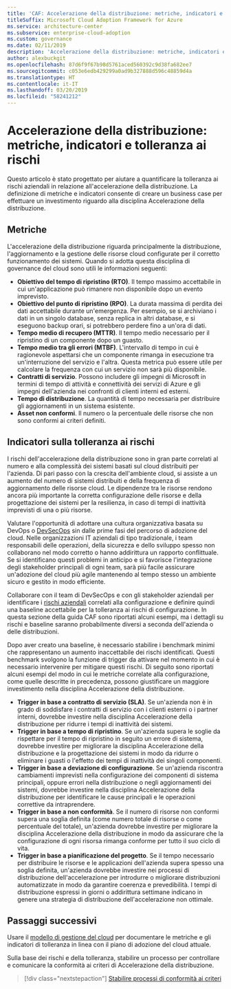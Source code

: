 ```yaml
---
title: 'CAF: Accelerazione della distribuzione: metriche, indicatori e tolleranza ai rischi'
titleSuffix: Microsoft Cloud Adoption Framework for Azure
ms.service: architecture-center
ms.subservice: enterprise-cloud-adoption
ms.custom: governance
ms.date: 02/11/2019
description: 'Accelerazione della distribuzione: metriche, indicatori e tolleranza ai rischi'
author: alexbuckgit
ms.openlocfilehash: 87d6f9f67b98d5761aced560392c9d38fa682ee7
ms.sourcegitcommit: c053e6edb429299a0ad9b327888d596c48859d4a
ms.translationtype: HT
ms.contentlocale: it-IT
ms.lasthandoff: 03/20/2019
ms.locfileid: "58241212"
---
```

# <a name="deployment-acceleration-metrics-indicators-and-risk-tolerance"></a>Accelerazione della distribuzione: metriche, indicatori e tolleranza ai rischi

Questo articolo è stato progettato per aiutare a quantificare la tolleranza ai rischi aziendali in relazione all'accelerazione della distribuzione. La definizione di metriche e indicatori consente di creare un business case per effettuare un investimento riguardo alla disciplina Accelerazione della distribuzione.

## <a name="metrics"></a>Metriche

L'accelerazione della distribuzione riguarda principalmente la distribuzione, l'aggiornamento e la gestione delle risorse cloud configurate per il corretto funzionamento dei sistemi. Quando si adotta questa disciplina di governance del cloud sono utili le informazioni seguenti:

- **Obiettivo del tempo di ripristino (RTO)**. Il tempo massimo accettabile in cui un'applicazione può rimanere non disponibile dopo un evento imprevisto.
- **Obiettivo del punto di ripristino (RPO)**. La durata massima di perdita dei dati accettabile durante un'emergenza. Per esempio, se si archiviano i dati in un singolo database, senza replica in altri database, e si eseguono backup orari, si potrebbero perdere fino a un'ora di dati.
- **Tempo medio di recupero (MTTR)**. Il tempo medio necessario per il ripristino di un componente dopo un guasto.
- **Tempo medio tra gli errori (MTBF)**. L'intervallo di tempo in cui è ragionevole aspettarsi che un componente rimanga in esecuzione tra un'interruzione del servizio e l'altra. Questa metrica può essere utile per calcolare la frequenza con cui un servizio non sarà più disponibile.
- **Contratti di servizio**. Possono includere gli impegni di Microsoft in termini di tempo di attività e connettività dei servizi di Azure e gli impegni dell'azienda nei confronti di clienti interni ed esterni.
- **Tempo di distribuzione**. La quantità di tempo necessaria per distribuire gli aggiornamenti in un sistema esistente.
- **Asset non conformi**. Il numero o la percentuale delle risorse che non sono conformi ai criteri definiti.

## <a name="risk-tolerance-indicators"></a>Indicatori sulla tolleranza ai rischi

I rischi dell'accelerazione della distribuzione sono in gran parte correlati al numero e alla complessità dei sistemi basati sul cloud distribuiti per l'azienda. Di pari passo con la crescita dell'ambiente cloud, si assiste a un aumento del numero di sistemi distribuiti e della frequenza di aggiornamento delle risorse cloud. Le dipendenze tra le risorse rendono ancora più importante la corretta configurazione delle risorse e della progettazione dei sistemi per la resilienza, in caso di tempi di inattività imprevisti di una o più risorse.

<!-- "en-us" location is required for the URL below. -->

Valutare l'opportunità di adottare una cultura organizzativa basata su DevOps o [DevSecOps](https://www.microsoft.com/en-us/securityengineering/devsecops) sin dalle prime fasi del percorso di adozione del cloud. Nelle organizzazioni IT aziendali di tipo tradizionale, i team responsabili delle operazioni, della sicurezza e dello sviluppo spesso non collaborano nel modo corretto o hanno addirittura un rapporto conflittuale. Se si identificano questi problemi in anticipo e si favorisce l'integrazione degli stakeholder principali di ogni team, sarà più facile assicurare un'adozione del cloud più agile mantenendo al tempo stesso un ambiente sicuro e gestito in modo efficiente.

Collaborare con il team di DevSecOps e con gli stakeholder aziendali per identificare i [rischi aziendali](business-risks.md) correlati alla configurazione e definire quindi una baseline accettabile per la tolleranza ai rischi di configurazione. In questa sezione della guida CAF sono riportati alcuni esempi, ma i dettagli su rischi e baseline saranno probabilmente diversi a seconda dell'azienda o delle distribuzioni.

Dopo aver creato una baseline, è necessario stabilire i benchmark minimi che rappresentano un aumento inaccettabile dei rischi identificati. Questi benchmark svolgono la funzione di trigger da attivare nel momento in cui è necessario intervenire per mitigare questi rischi. Di seguito sono riportati alcuni esempi del modo in cui le metriche correlate alla configurazione, come quelle descritte in precedenza, possono giustificare un maggiore investimento nella disciplina Accelerazione della distribuzione.

- **Trigger in base a contratto di servizio (SLA)**. Se un'azienda non è in grado di soddisfare i contratti di servizio con i clienti esterni o i partner interni, dovrebbe investire nella disciplina Accelerazione della distribuzione per ridurre i tempi di inattività dei sistemi.
- **Trigger in base a tempo di ripristino**. Se un'azienda supera le soglie da rispettare per il tempo di ripristino in seguito un errore di sistema, dovrebbe investire per migliorare la disciplina Accelerazione della distribuzione e la progettazione dei sistemi in modo da ridurre o eliminare i guasti o l'effetto dei tempi di inattività dei singoli componenti.
- **Trigger in base a deviazione di configurazione**. Se un'azienda riscontra cambiamenti imprevisti nella configurazione dei componenti di sistema principali, oppure errori nella distribuzione o negli aggiornamenti dei sistemi, dovrebbe investire nella disciplina Accelerazione della distribuzione per identificare le cause principali e le operazioni correttive da intraprendere.  
- **Trigger in base a non conformità**. Se il numero di risorse non conformi supera una soglia definita (come numero totale di risorse o come percentuale del totale), un'azienda dovrebbe investire per migliorare la disciplina Accelerazione della distribuzione in modo da assicurare che la configurazione di ogni risorsa rimanga conforme per tutto il suo ciclo di vita.
- **Trigger in base a pianificazione del progetto**. Se il tempo necessario per distribuire le risorse e le applicazioni dell'azienda supera spesso una soglia definita, un'azienda dovrebbe investire nei processi di distribuzione dell'accelerazione per introdurre o migliorare distribuzioni automatizzate in modo da garantire coerenza e prevedibilità. I tempi di distribuzione espressi in giorni o addirittura settimane indicano in genere una strategia di distribuzione dell'accelerazione non ottimale.

## <a name="next-steps"></a>Passaggi successivi

Usare il [modello di gestione del cloud](./template.md) per documentare le metriche e gli indicatori di tolleranza in linea con il piano di adozione del cloud attuale.

Sulla base dei rischi e della tolleranza, stabilire un processo per controllare e comunicare la conformità ai criteri di Accelerazione della distribuzione.

> [!div class="nextstepaction"]
> [Stabilire processi di conformità ai criteri](compliance-processes.md)

